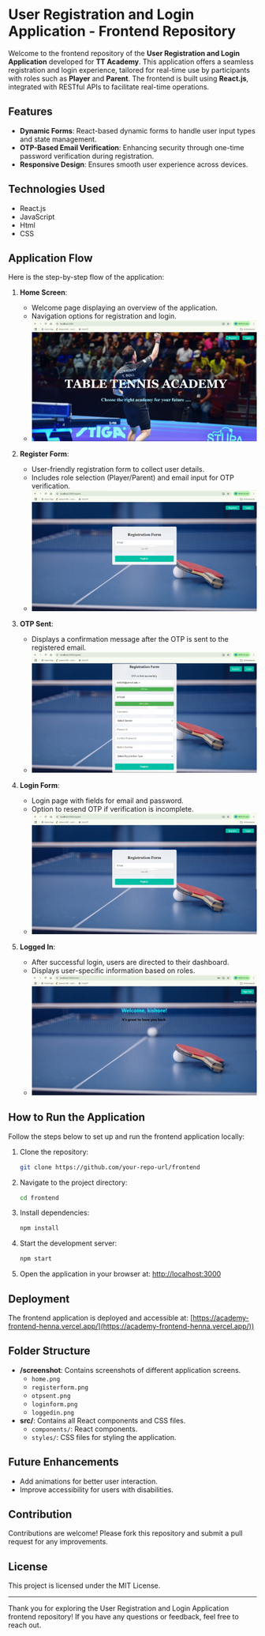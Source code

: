 # User Registration and Login Application - Frontend Repository

Welcome to the frontend repository of the **User Registration and Login Application** developed for **TT Academy**. This application offers a seamless registration and login experience, tailored for real-time use by participants with roles such as **Player** and **Parent**. The frontend is built using **React.js**, integrated with RESTful APIs to facilitate real-time operations.

## Features
- **Dynamic Forms**: React-based dynamic forms to handle user input types and state management.
- **OTP-Based Email Verification**: Enhancing security through one-time password verification during registration.
- **Responsive Design**: Ensures smooth user experience across devices.

## Technologies Used
- React.js
- JavaScript
- Html
- CSS

## Application Flow
Here is the step-by-step flow of the application:

1. **Home Screen**: 
   - Welcome page displaying an overview of the application.
   - Navigation options for registration and login.
   - ![Home Screen](./screenshots/Home.png)

2. **Register Form**: 
   - User-friendly registration form to collect user details.
   - Includes role selection (Player/Parent) and email input for OTP verification.
   - ![Register Form](./screenshots/RegisterForm.png)

3. **OTP Sent**:
   - Displays a confirmation message after the OTP is sent to the registered email.
   - ![OTP Sent Screen](./screenshots/Otpsent.png)

4. **Login Form**:
   - Login page with fields for email and password.
   - Option to resend OTP if verification is incomplete.
   - ![Login Form](./screenshots/RegisterForm.png)

5. **Logged In**:
   - After successful login, users are directed to their dashboard.
   - Displays user-specific information based on roles.
   - ![Logged In Screen](./screenshots/login.png)

## How to Run the Application

Follow the steps below to set up and run the frontend application locally:

1. Clone the repository:
   ```bash
   git clone https://github.com/your-repo-url/frontend
   ```

2. Navigate to the project directory:
   ```bash
   cd frontend
   ```

3. Install dependencies:
   ```bash
   npm install
   ```

4. Start the development server:
   ```bash
   npm start
   ```

5. Open the application in your browser at:
   [http://localhost:3000](http://localhost:3000)

## Deployment
The frontend application is deployed and accessible at:
[https://academy-frontend-henna.vercel.app/](https://academy-frontend-henna.vercel.app/))

## Folder Structure
- **/screenshot**: Contains screenshots of different application screens.
  - `home.png`
  - `registerform.png`
  - `otpsent.png`
  - `loginform.png`
  - `loggedin.png`
- **src/**: Contains all React components and CSS files.
  - `components/`: React components.
  - `styles/`: CSS files for styling the application.

## Future Enhancements
- Add animations for better user interaction.
- Improve accessibility for users with disabilities.

## Contribution
Contributions are welcome! Please fork this repository and submit a pull request for any improvements.

## License
This project is licensed under the MIT License.

---

Thank you for exploring the User Registration and Login Application frontend repository! If you have any questions or feedback, feel free to reach out.
